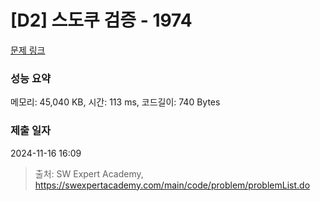 # [D2] 스도쿠 검증 - 1974 

[문제 링크](https://swexpertacademy.com/main/code/problem/problemDetail.do?contestProbId=AV5Psz16AYEDFAUq) 

### 성능 요약

메모리: 45,040 KB, 시간: 113 ms, 코드길이: 740 Bytes

### 제출 일자

2024-11-16 16:09



> 출처: SW Expert Academy, https://swexpertacademy.com/main/code/problem/problemList.do